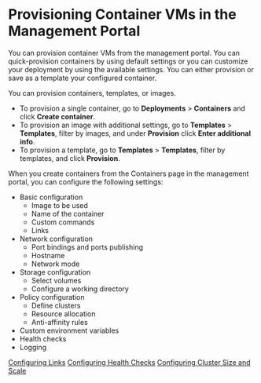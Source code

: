 # Provisioning Container VMs in the Management Portal #

You can provision container VMs from the management portal. You can quick-provision containers by using default settings or you can customize your deployment by using the available settings. You can either provision or save as a template your configured container.

You can provision containers, templates, or images. 
- To provision a single container, go to **Deployments** > **Containers** and click **Create container**.
- To provision an image with additional settings, go to **Templates** > **Templates**, filter by images, and under **Provision** click **Enter additional info**.
- To provision a template, go to **Templates** > **Templates**, filter by templates, and click **Provision**.

When you create containers from the Containers page in the management portal, you can configure the following settings:
- Basic configuration
	- Image to be used
	- Name of the container
	- Custom commands
	- Links
- Network configuration
	- Port bindings and ports publishing
	- Hostname
	- Network mode
- Storage configuration
	- Select volumes
	- Configure a working directory
- Policy configuration
	- Define clusters
	- Resource allocation
	- Anti-affinity rules
- Custom environment variables
- Health checks
- Logging

[Configuring Links](vic_dev_ops/configuring_links.md)
[Configuring Health Checks](vic_dev_ops/configuring_health_checks.md)
[Configuring Cluster Size and Scale](vic_dev_ops/configuring_clusters.md)
